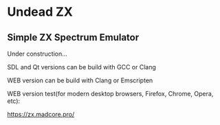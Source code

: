 # Undead ZX 
## Simple ZX Spectrum Emulator

Under construction...

SDL and Qt versions can be build with GCC or Clang 

WEB version can be build with Clang or Emscripten 

WEB version test(for modern desktop browsers, Firefox, Chrome, Opera, etc):

 https://zx.madcore.pro/ 
